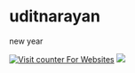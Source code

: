 # uditnarayan
new year 
<!-- hitwebcounter Code START -->
<a href="https://www.hitwebcounter.com" target="_blank">
<img src="https://hitwebcounter.com/counter/counter.php?page=10548495&style=0001&nbdigits=3&type=page&initCount=0" title="Counter Widget" Alt="Visit counter For Websites"   border="0" /></a> 


<img src="https://t.bkit.co/w_659221deee645.gif" />
